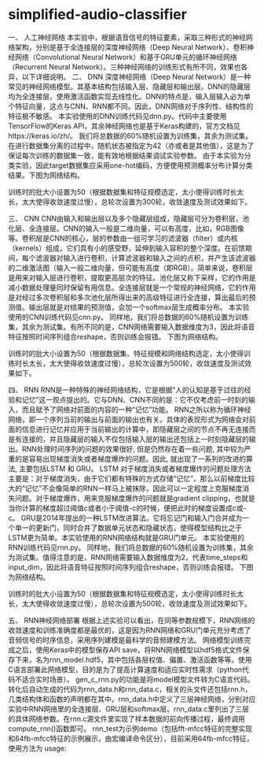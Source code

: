 # simplified-audio-classifier
一、	人工神经网络
本实验中，根据语音信号的特征要素，采取三种形式的神经网络架构，分别是基于全连接层的深度神经网络（Deep Neural Network）、卷积神经网络（Convolutional Neural Network）和基于GRU单元的循环神经网络（Recurrent Neural Network）。三种神经网络的训练形式有所不同，效果也各异，以下详细说明。
二、	DNN
深度神经网络（Deep Neural Network）是一种常见的神经网络模型。其基本结构包括输入层、隐藏层和输出层。DNN的隐藏层均为全连接层，使用激活函数实现去线性化。DNN的特点是，输入层输入必为单个特征向量，这点与CNN、RNN都不同。因此，DNN网络对于序列性、结构性的特征极不敏感。
本实验使用的DNN训练代码见dnn.py。代码中主要使用TensorFlow的Keras API，其余神经网络也是基于Keras构建的，官方文档见https://keras.io/zh/。
我们将总数据的60%随机设置为训练集，其余为测试集。在进行数据集分离的过程中，随机状态被指定为42（亦或者是其他值），这是为了保证每次训练的数据集一致，能有效地根据结果调试实验参数。
由于本实验为分类实验，因此target数据集应采用one-hot编码，方便使用预测概率分布计算分类结果。下图为网络结构。
 
训练时的批大小设置为50（根据数据集和特征规模选定，太小使得训练时长太长，太大使得收敛速度过慢），总轮次设置为300轮，收敛速度及测试效果如下。
 
 
三、	CNN
CNN由输入和输出层以及多个隐藏层组成，隐藏层可分为卷积层，池化层、全连接层。CNN的输入一般是二维向量，可以有高度，比如，RGB图像等。卷积层是CNN的核心，层的参数由一组可学习的滤波器（filter）或内核（kernels）组成，它们具有小的感受野，延伸到输入容积的整个深度。在前馈期间，每个滤波器对输入进行卷积，计算滤波器和输入之间的点积，并产生该滤波器的二维激活图（输入一般二维向量，但可能有高度（即RGB）。简单来说，卷积层是用来对输入层进行卷积，提取更高层次的特征。池化层又称下采样，它的作用是减小数据处理量同时保留有用信息。全连接层就是一个常规的神经网络，它的作用是对经过多次卷积层和多次池化层所得出来的高级特征进行全连接，算出最后的预测值。输出层就是对结果的预测值，会加一个softmax层生成概率分布。
本实验使用的CNN训练代码见cnn.py。
同样地，我们将总数据的60%随机设置为训练集，其余为测试集。有所不同的是，CNN网络需要输入数据维度为3，因此将语音特征按照时间序列组合reshape，否则训练会报错。
下图为网络结构。
 
训练时的批大小设置为50（根据数据集、特征规模和网络结构选定，太小使得训练时长太长，太大使得收敛速度过慢），总轮次设置为500轮，收敛速度及测试效果如下。
 
 
四、	RNN
RNN是一种特殊的神经网络结构，它是根据“人的认知是基于过往的经验和记忆”这一观点提出的。它与DNN、CNN不同的是：它不仅考虑前一时刻的输入，而且赋予了网络对前面的内容的一种“记忆”功能。
RNN之所以称为循环神经网络，即一个序列当前的输出与前面的输出也有关。具体的表现形式为网络会对前面的信息进行记忆并应用于当前输出的计算中，即隐藏层之间的节点不再无连接而是有连接的，并且隐藏层的输入不仅包括输入层的输出还包括上一时刻隐藏层的输出。RNN处理时间序列的问题的效果很好, 但是仍然存在着一些问题, 其中较为严重的是容易出现梯度消失或者梯度爆炸的问题。因此, 就出现了一系列的改进的算法, 主要包括LSTM 和 GRU。
LSTM 对于梯度消失或者梯度爆炸的问题处理方法主要是：对于梯度消失，由于它们都有特殊的方式存储“记忆”，那么以前梯度比较大的“记忆”不会像简单的RNN一样马上被抹除，因此可以一定程度上克服梯度消失问题。对于梯度爆炸，用来克服梯度爆炸的问题就是gradient clipping，也就是当你计算的梯度超过阈值c或者小于阈值-c的时候，便把此时的梯度设置成c或-c。
GRU是2014年提出的一种LSTM改进算法。它将忘记门和输入门合并成为一个单一的更新门，同时合并了数据单元状态和隐藏状态，使得模型结构比之于LSTM更为简单。本实验使用的RNN网络结构就是GRU门单元。
本实验使用的RNN训练代码见rnn.py。
同样地，我们将总数据的60%随机设置为训练集，其余为测试集。值得注意的是，RNN网络需要输入数据维度为2，代表time_steps和input_dim，因此将语音特征按照时间序列组合reshape，否则训练会报错。
下图为网络结构。
 
训练时的批大小设置为50（根据数据集和特征规模选定，太小使得训练时长太长，太大使得收敛速度过慢），总轮次设置为500轮，收敛速度及测试效果如下。
 
 
五、	RNN神经网络部署
根据上述实验可以看出，在同等参数规模下，RNN网络的收敛速度和训练准确度都是最优的，这是因为RNN网络和GRU门单元充分考虑了音频信号的时序信息，采用序列建模是最科学的音频建模方法。
网络模型训练完成之后，使用Keras中的模型保存API save，将RNN网络模型以hdf5格式文件保存下来，名为rnn_model.hdf5，其中包括各层权值、偏置、激活函数等等。使用C语言部署此网络模型，目的是为了提高计算速度和适应实时性需求（python代码不适合实时场景）。
gen_c_rnn.py的功能是将model模型文件转为C语言代码。转化后自动生成的代码为rnn_data.h和rnn_data.c，相关的头文件还包括rnn.h，几类结构体和函数的声明都在其中。rnn_data.h中定义了三层神经网络，分别对应实验中RNN网络里的全连接层、GRU层和softmax层。rnn_data.c里列出了三层的具体网络参数。在rnn.c源文件里实现了样本数据的前向传播过程，最终调用compute_rnn()函数即可。
rnn_test为示例demo（包括fft-mfcc特征的完整实现和64fb-mfcc特征的示例展示，由宏编译命令区分），目前采用64fb-mfcc特征，使用方法为
usage: <audio feature path> <sampling begin point,如：
./rnn_test 16 ./features_64fb/4.txt
输出为该取样点开始一个语音序列的分类结果。
六、	其余功能性代码
path.c：根据.WAV后缀列出所有音频文件路径。
test.c：提取所有音频fft-mfcc特征并保存为txt。
data_gen.py：将txt文件内特征集转化为numpy文件，供神经网络训练使用。  
